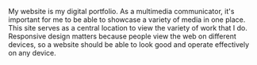 My website is my digital portfolio. As a multimedia communicator, it's important for me to be able to showcase a variety of media in one place. This site serves as a central location to view the variety of work that I do.
Responsive design matters because people view the web on different devices, so a website should be able to look good and operate effectively on any device.
